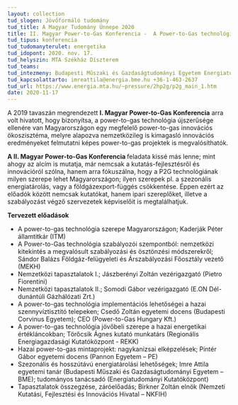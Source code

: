 ```yaml
---
layout: collection
tud_slogen: Jövőformáló tudomány
tud_title: A Magyar Tudomány Ünnepe 2020
title: II. Magyar Power-to-Gas Konferencia -  A Power-to-Gas technológia jövőbeli szerepe Magyarországon
tud_tipus: konferencia
tud_tudomanyterulet: energetika
tud_idopont: 2020. nov. 17.
tud_helyszin: MTA Székház Díszterem
tud_teams:
tud_intezmeny: Budapesti Műszaki és Gazdaságtudományi Egyetem Energiatudományi Kutatóközpont, Budapesti Corvinus Egyetem Power-to-Gas Hungary Kft.
tud_kapcsolattarto: imreattila@energia.bme.hu +36-1-463-2637
tud_url: https://www.energia.mta.hu/~pressure/2hp2g/p2g_main_1.htm
date: 2020-11-17
---
```

A 2019 tavaszán megrendezett <b>I. Magyar Power-to-Gas Konferencia</b> arra volt hivatott, hogy bizonyítsa, a power-to-gas technológia újszerűsége ellenére van Magyarországon egy megfelelő power-to-gas innovációs ökoszisztéma, melyre alapozva nemzetközileg is kimagasló innovációs eredményeket felmutatni képes power-to-gas projektek is megvalósíthatók.
 
<b>A II. Magyar Power-to-Gas Konferencia </b> feladata kissé más lenne; mint ahogy az alcím is mutatja, már nemcsak a kutatás-fejlesztésről és innovációról szólna, hanem arra fókuszálna, hogy a P2G technológiának milyen szerepe lehet Magyarországon; ilyen  szerepek pl. a szezonális energiatárolás, vagy a földgázexport-függés csökkentése. Éppen ezért az előadók között nemcsak kutatókat, hanem ipari szereplőket, illetve a szabályozást végző szervezetek
képviselőit is megtalálhatjuk.

<b>Tervezett előadások</b>

- A power-to-gas technológia szerepe Magyarországon; Kaderják Péter államtitkár (ITM)
- A Power-to-Gas technológia szabályozói szempontból: nemzetközi kitekintés a megvalósult szabályozási és ösztönzési módszerekről; 
Sándor Balázs Földgáz-felügyeleti és Árszabályozási Főosztály vezető (MEKH)
- Nemzetközi tapasztalatok I.; Jászberényi Zoltán vezérigazgató (Pietro Fiorentini)
- Nemzetközi tapasztalatok II.; Somodi Gábor vezérigazgató (E.ON Dél-dunántúli Gázhálózati Zrt.)
- A power-to-gas technológia implementációs lehetőségei a hazai
szennyvíztisztító telepeken; Csedő Zoltán egyetemi docens (Budapesti Corvinus Egyetem); CEO (Power-to-Gas Hungary Kft.)
- A power-to-gas technológia jövőbeli szerepe a hazai energetikai értékláncokban; Törőcsik Ágnes kutató munkatárs (Regionális Energiagazdasági Kutatóközpont - REKK)
- Hazai power-to-gas mintaprojekt: nagykanizsai elképzelések; Pintér Gábor egyetemi docens (Pannon Egyetem – PE)
- Szezonális és hosszútávú energiatárolási lehetőségek; Imre Attila egyetemi tanár (Budapesti Műszaki és Gazdaságtudományi
Egyetem – BME); tudományos tanácsadó (Energiatudományi Kutatóközpont)
- Tapasztalatok összegzése, záróelőadás; Birkner Zoltán elnök (Nemzeti Kutatási, Fejlesztési és Innovációs Hivatal –
NKFIH)
